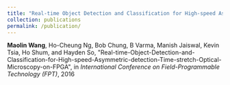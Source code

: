 ```yaml
---
title: "Real-time Object Detection and Classification for High-speed Asymmetric-detection Time-stretch Optical Microscopy on FPGA"
collection: publications
permalink: /publication/
---
```

**Maolin Wang**, Ho-Cheung Ng, Bob Chung, B Varma, Manish Jaiswal, Kevin Tsia, Ho Shum, and Hayden So, "Real-time-Object-Detection-and-Classification-for-High-speed-Asymmetric-detection-Time-stretch-Optical-Microscopy-on-FPGA", in *International Conference on Field-Programmable Technology (FPT)*, 2016
